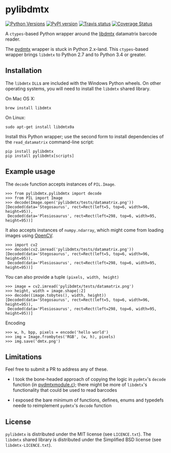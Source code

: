 # pylibdmtx

[![Python Versions](https://img.shields.io/badge/python-2.7%2C%203.4%2C%203.5%2C%203.6-blue.svg)](https://github.com/NaturalHistoryMuseum/pylibdmtx)
[![PyPI version](https://badge.fury.io/py/pylibdmtx.svg)](https://pypi.python.org/pypi/pylibdmtx/)
[![Travis status](https://travis-ci.org/NaturalHistoryMuseum/pylibdmtx.svg?branch=master)](https://travis-ci.org/NaturalHistoryMuseum/pylibdmtx)
[![Coverage Status](https://coveralls.io/repos/github/NaturalHistoryMuseum/pylibdmtx/badge.svg?branch=master)](https://coveralls.io/github/NaturalHistoryMuseum/pylibdmtx?branch=master)

A `ctypes`-based Python wrapper around the [libdmtx](http://libdmtx.sourceforge.net/)
datamatrix barcode reader.

The [pydmtx](https://sourceforge.net/p/libdmtx/dmtx-wrappers/ci/master/tree/python/)
wrapper is stuck in Python 2.x-land. This `ctypes`-based wrapper brings
`libdmtx` to Python 2.7 and to Python 3.4 or greater.

## Installation

The `libdmtx` `DLL`s are included with the Windows Python wheels.
On other operating systems, you will need to install the `libdmtx` shared
library.

On Mac OS X:

```
brew install libdmtx
```

On Linux:

```
sudo apt-get install libdmtx0a
```

Install this Python wrapper; use the second form to install dependencies of
the `read_datamatrix` command-line script:

```
pip install pylibdmtx
pip install pylibdmtx[scripts]
```

## Example usage

The `decode` function accepts instances of `PIL.Image`.

```
>>> from pylibdmtx.pylibdmtx import decode
>>> from PIL import Image
>>> decode(Image.open('pylibdmtx/tests/datamatrix.png'))
[Decoded(data='Stegosaurus', rect=Rect(left=5, top=6, width=96, height=95)),
 Decoded(data='Plesiosaurus', rect=Rect(left=298, top=6, width=95, height=95))]
```

It also accepts instances of `numpy.ndarray`, which might come from loading
images using [OpenCV](http://opencv.org/).

```
>>> import cv2
>>> decode(cv2.imread('pylibdmtx/tests/datamatrix.png'))
[Decoded(data='Stegosaurus', rect=Rect(left=5, top=6, width=96, height=95)),
 Decoded(data='Plesiosaurus', rect=Rect(left=298, top=6, width=95, height=95))]
```

You can also provide a tuple `(pixels, width, height)`

```
>>> image = cv2.imread('pylibdmtx/tests/datamatrix.png')
>>> height, width = image.shape[:2]
>>> decode((image.tobytes(), width, height))
[Decoded(data='Stegosaurus', rect=Rect(left=5, top=6, width=96, height=95)),
 Decoded(data='Plesiosaurus', rect=Rect(left=298, top=6, width=95, height=95))]
```

Encoding

```
>>> w, h, bpp, pixels = encode('hello world')
>>> img = Image.frombytes('RGB', (w, h), pixels)
>>> img.save('dmtx.png')
```

## Limitations

Feel free to submit a PR to address any of these.

* I took the bone-headed approach of copying the logic in
`pydmtx`'s `decode` function
(in [pydmtxmodule.c](https://sourceforge.net/p/libdmtx/dmtx-wrappers/ci/master/tree/python/));
there might be more of `libdmtx`'s functionality that could be used to read
barcodes

* I exposed the bare minimum of functions, defines, enums and typedefs
neede to reimplement `pydmtx`'s `decode` function

## License

`pylibdmtx` is distributed under the MIT license (see `LICENCE.txt`).
The `libdmtx` shared library is distributed under the Simplified BSD license
(see `libdmtx-LICENCE.txt`).
